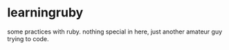 # learningruby

some practices with ruby. nothing special in here, just another amateur guy trying to code.
